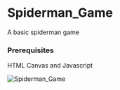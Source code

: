 # Spiderman_Game

A basic spiderman game  



### Prerequisites

HTML Canvas and 
Javascript

![Spiderman_Game](https://user-images.githubusercontent.com/49212354/86450963-e3262400-bd37-11ea-965a-543cfc1b2492.png)
